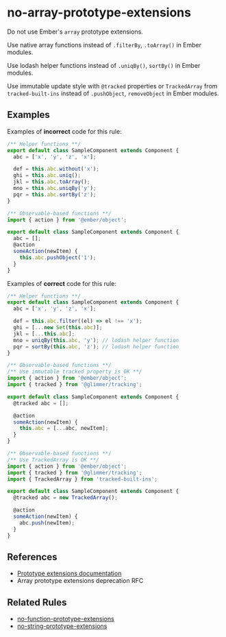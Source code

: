 # no-array-prototype-extensions

Do not use Ember's `array` prototype extensions.

Use native array functions instead of `.filterBy`, `.toArray()` in Ember modules.

Use lodash helper functions instead of `.uniqBy()`, `sortBy()` in Ember modules.

Use immutable update style with `@tracked` properties or `TrackedArray` from `tracked-built-ins` instead of `.pushObject`, `removeObject` in Ember modules.

## Examples

Examples of **incorrect** code for this rule:

```js
/** Helper functions **/
export default class SampleComponent extends Component {
  abc = ['x', 'y', 'z', 'x'];

  def = this.abc.without('x');
  ghi = this.abc.uniq();
  jkl = this.abc.toArray();
  mno = this.abc.uniqBy('y');
  pqr = this.abc.sortBy('z');
}
```

```js
/** Observable-based functions **/
import { action } from '@ember/object';

export default class SampleComponent extends Component {
  abc = [];
  @action
  someAction(newItem) {
    this.abc.pushObject('1');
  }
}
```

Examples of **correct** code for this rule:

```js
/** Helper functions **/
export default class SampleComponent extends Component {
  abc = ['x', 'y', 'z', 'x'];

  def = this.abc.filter((el) => el !== 'x');
  ghi = [...new Set(this.abc)];
  jkl = [...this.abc];
  mno = uniqBy(this.abc, 'y'); // lodash helper function
  pqr = sortBy(this.abc, 'z'); // lodash helper function
}
```

```js
/** Observable-based functions **/
/** Use immutable tracked property is OK **/
import { action } from '@ember/object';
import { tracked } from '@glimmer/tracking';

export default class SampleComponent extends Component {
  @tracked abc = [];

  @action
  someAction(newItem) {
    this.abc = [...abc, newItem];
  }
}
```

```js
/** Observable-based functions **/
/** Use TrackedArray is OK **/
import { action } from '@ember/object';
import { tracked } from '@glimmer/tracking';
import { TrackedArray } from 'tracked-built-ins';

export default class SampleComponent extends Component {
  @tracked abc = new TrackedArray();

  @action
  someAction(newItem) {
    abc.push(newItem);
  }
}
```

## References

* [Prototype extensions documentation](https://guides.emberjs.com/release/configuring-ember/disabling-prototype-extensions/)
* Array prototype extensions deprecation RFC

## Related Rules

* [no-function-prototype-extensions](no-function-prototype-extensions.md)
* [no-string-prototype-extensions](no-string-prototype-extensions.md)
